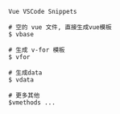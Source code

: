 `Vue VSCode Snippets`

```shell
# 空的 vue 文件, 直接生成vue模板
$ vbase

# 生成 v-for 模板
$ vfor

# 生成data
$ vdata

# 更多其他
$vmethods ...
```

